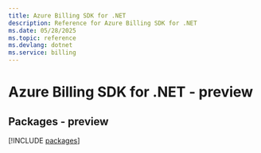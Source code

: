 ```yaml
---
title: Azure Billing SDK for .NET
description: Reference for Azure Billing SDK for .NET
ms.date: 05/28/2025
ms.topic: reference
ms.devlang: dotnet
ms.service: billing
---
```

# Azure Billing SDK for .NET - preview
## Packages - preview
[!INCLUDE [packages](billing-index.md)]